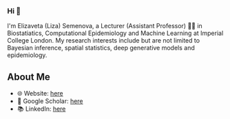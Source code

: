 ### Hi 👋

I'm Elizaveta (Liza) Semenova, a Lecturer (Assistant Professor) 👩‍💻 in Biostatiatics, Computational Epidemiology and Machine Learning at Imperial College London. My research interests include but are not limited to Bayesian inference, spatial statistics, deep generative models and epidemiology.

## About Me
- 🌐 Website: [here](https://www.elizaveta-semenova.com/)
- 📑 Google Scholar: [here](https://scholar.google.com/citations?user=jqGIgFEAAAAJ&hl=en)
- 📚 LinkedIn: [here](https://www.linkedin.com/in/elizaveta-semenova/)


<!--
**elizavetasemenova/elizavetasemenova** is a ✨ _special_ ✨ repository because its `README.md` (this file) appears on your GitHub profile.

Here are some ideas to get you started:

- 🔭 I’m currently working on ...
- 🌱 I’m currently learning ...
- 👯 I’m looking to collaborate on ...
- 🤔 I’m looking for help with ...
- 💬 Ask me about ...
- 📫 How to reach me: ...
- 😄 Pronouns: ...
- ⚡ Fun fact: ...
-->
